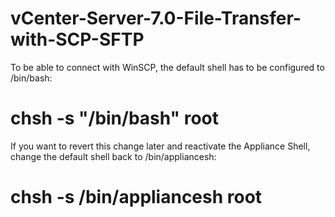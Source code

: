 # vCenter-Server-7.0-File-Transfer-with-SCP-SFTP

To be able to connect with WinSCP, the default shell has to be configured to /bin/bash:
# chsh -s "/bin/bash" root
If you want to revert this change later and reactivate the Appliance Shell, change the default shell back to /bin/appliancesh:
# chsh -s /bin/appliancesh root
